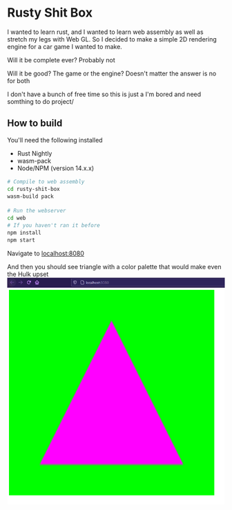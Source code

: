 # Rusty Shit Box
I wanted to learn rust, and I wanted to learn web assembly as well as stretch my legs with Web GL. 
So I decided to make a simple 2D rendering engine for a car game I wanted to make. 

Will it be complete ever? Probably not

Will it be good? The game or the engine? Doesn't matter the answer is no for both 

I don't have a bunch of free time so this is just a I'm bored and need somthing to do project/


## How to build
You'll need the following installed
*   Rust Nightly
*   wasm-pack
*   Node/NPM (version 14.x.x)

```bash
# Compile to web assembly
cd rusty-shit-box
wasm-build pack

# Run the webserver
cd web
# If you haven't ran it before
npm install
npm start
```

Navigate to [localhost:8080](http://localhost:8080)

And then you should see triangle with a color palette that would make even the Hulk upset
![Ugly Triangle](readme/ugly_triangle.PNG)